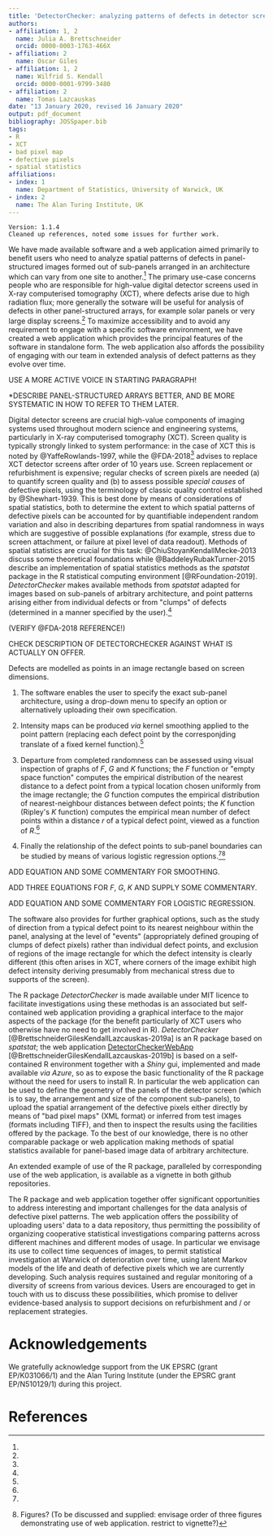 ```yaml
---
title: 'DetectorChecker: analyzing patterns of defects in detector screens'
authors:
- affiliation: 1, 2
  name: Julia A. Brettschneider
  orcid: 0000-0003-1763-466X
- affiliation: 2
  name: Oscar Giles
- affiliation: 1, 2
  name: Wilfrid S. Kendall
  orcid: 0000-0001-9799-3480
- affiliation: 2
  name: Tomas Lazcauskas
date: "13 January 2020, revised 16 January 2020"
output: pdf_document
bibliography: JOSSpaper.bib
tags:
- R
- XCT
- bad pixel map
- defective pixels
- spatial statistics
affiliations:
- index: 1
  name: Department of Statistics, University of Warwick, UK
- index: 2
  name: The Alan Turing Institute, UK
---
```


```
Version: 1.1.4
Cleaned up references, noted some issues for further work.
```

We have made available software and a web application aimed primarily to benefit 
users who need to analyze spatial patterns of defects in panel-structured images
formed out of sub-panels arranged in an architecture which can vary from one site
to another.[^1]
The primary use-case concerns people who are responsible for 
high-value digital detector screens used in X-ray computerised tomography (XCT),
where defects arise due to high radiation flux;
more generally the sotware will be useful for analysis of defects in other
panel-structured arrays, for example solar panels or very large display screens.[^2] 
To maximize accessibility and to avoid any requirement to engage with a specific software environment, 
we have created a web application which provides
the principal features of the software in standalone form.
The web application also affords the possibility of engaging with our team in extended analysis 
of defect patterns as they evolve over time.

[^1]:
  USE A MORE ACTIVE VOICE IN STARTING PARAGRAPH!

[^2]:
  *DESCRIBE PANEL-STRUCTURED ARRAYS BETTER, AND BE MORE SYSTEMATIC IN HOW TO REFER TO THEM LATER.
  
Digital detector screens are crucial high-value components of imaging systems used throughout 
modern science  and engineering systems, particularly in X-ray computerised tomography (XCT).
Screen quality is typically strongly linked to system performance:
in the case of XCT this is noted by @YaffeRowlands-1997,
while the @FDA-2018[^3] advises to replace XCT detector screens after order of 10 years use. 
Screen replacement or refurbishment is expensive;
regular checks of screen pixels are needed (a) to quantify screen quality
and (b) to assess possible _special causes_ of defective pixels,
using the terminology of classic quality control established by @Shewhart-1939.
This is best done by means of considerations of spatial statistics, 
both to determine the extent to which spatial patterns of defective pixels
can be accounted for by quantifiable independent random variation
and also in describing departures from spatial randomness in ways
which are suggestive of possible explanations (for example, stress due 
to screen attachment, or failure at pixel level of data readout).
Methods of spatial statistics are crucial for this task: @ChiuStoyanKendallMecke-2013
discuss some theoretical foundations
while
@BaddeleyRubakTurner-2015 describe an implementation of spatial statistics methods as the _spatstat_ package in the
R statistical computing environment [@RFoundation-2019].
_DetectorChecker_ makes available methods from _spatstat_ adapted for images based
on sub-panels of arbitrary architecture, and point patterns arising either from 
individual defects or from "clumps" of defects (determined in a manner specified by the user).[^4]

[^3]:
  (VERIFY @FDA-2018 REFERENCE!)
  
[^4]:
  CHECK DESCRIPTION OF DETECTORCHECKER AGAINST WHAT IS ACTUALLY ON OFFER.

Defects are modelled as points in an image rectangle based on screen dimensions.

1. The software enables the user to specify the exact sub-panel architecture, using a drop-down menu to specify an option
or alternatively uploading their own specification. 

2. Intensity maps can be produced _via_ kernel smoothing applied to the point pattern
(replacing each defect point by the corresponjding translate of a fixed kernel function).[^5]

3. Departure from completed randomness can be assessed using visual inspection of graphs
of $F$, $G$ and $K$ functions;
the $F$ function or "empty space function"
computes the empirical distribution of the nearest distance to a defect point from a typical location
chosen uniformly from the image rectangle;
the $G$ function
computes the empirical distribution of nearest-neighbour distances between defect points;
the $K$ function (Ripley's $K$ function) 
computes the empirical mean number of defect points within a distance $r$ of a typical defect point,
viewed as a function of $R$.[^6]

4. Finally the relationship of the defect points to sub-panel boundaries can be studied by means of various logistic regression options.[^7][^8]

[^5]:
  ADD EQUATION AND SOME COMMENTARY FOR SMOOTHING.

[^6]:
  ADD THREE EQUATIONS FOR $F$, $G$, $K$ AND SUPPLY SOME COMMENTARY.

[^7]:
  ADD EQUATION AND SOME COMMENTARY FOR LOGISTIC REGRESSION.

[^8]: Figures?
  (To be discussed and supplied: envisage order of three figures demonstrating use of web application. restrict to vignette?)


The software also provides for further graphical options, 
such as the study of direction from a typical defect point to
its nearest neighbour within the panel, 
analysing at the level of "events" (appropriately defined grouping of clumps of defect pixels) rather than individual defect points,
and exclusion of regions of the image rectangle for which the defect intensity is clearly different
(this often arises in XCT, where corners of the image exhibit high defect intensity deriving presumably from mechanical
stress due to supports of the screen).

The R package _DetectorChecker_ is made available under MIT licence to facilitate investigations using these methodas is
an associated but self-contained web application providing a graphical interface to the major aspects of the package (for the benefit particularly of XCT users who otherwise have no need to get involved in R).
_DetectorChecker_  
[@BrettschneiderGilesKendallLazcauskas-2019a]
is an R package based on _spatstat_; 
the web application
[DetectorCheckerWebApp](https://detectorchecker.azurewebsites.net/)
[@BrettschneiderGilesKendallLazcauskas-2019b]
is based on a self-contained R environment together 
with a _Shiny_ gui, implemented and made available _via_ _Azure_, so as to expose the
basic functionality of the R package without the need for users to install R.
In particular the web application  can be used
to define the geometry of the panels of the detector screen
(which is to say, the arrangement and size of the component sub-panels),
to upload the spatial arrangement of the defective pixels either
directly by means of "bad pixel maps" (XML format) or inferred from test images (formats including TIFF),
and then to inspect the results using the facilities offered 
by the package.
To the best of our knowledge, there is no other comparable package or web application
making methods of spatial statistics available for panel-based image data of arbitrary architecture.

An extended example of use of the R package, paralleled by corresponding use of the web application,
is available as a vignette in both github repositories. 

The R package and web application together offer significant
opportunities to address interesting and important challenges for the data analysis of defective pixel patterns.
The web application offers the possibility of uploading users' data to 
a data repository, thus permitting the possibility of organizing cooperative
statistical investigations comparing patterns across different machines and
different modes of usage. In particular we envisage its use to collect
time sequences of images, to permit statistical investigation at Warwick
of deterioration over time, using latent Markov models
of the life and death of defective pixels which we are currently developing.
Such analysis requires sustained and regular monitoring of a diversity
of screens from various devices.
Users are encouraged to get in touch with us to discuss these possibilities,
which promise to deliver evidence-based analysis 
to support decisions on refurbishment and / or replacement 
strategies.

# Acknowledgements

We gratefully acknowledge support from the UK EPSRC (grant EP/K031066/1)
and the Alan Turing Institute (under the EPSRC
grant EP/N510129/1) during this project.



# References 
